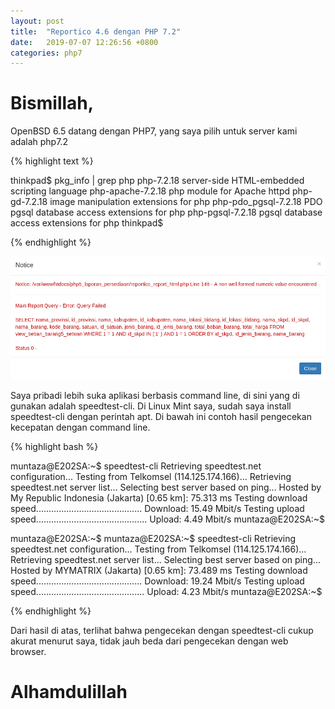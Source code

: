 ```yaml
---
layout: post
title:  "Reportico 4.6 dengan PHP 7.2"
date:   2019-07-07 12:26:56 +0800
categories: php7
---
```


# Bismillah,

OpenBSD 6.5 datang dengan PHP7, yang saya pilih untuk server kami adalah php7.2

{% highlight text %}

thinkpad$ pkg_info | grep php
php-7.2.18          server-side HTML-embedded scripting language
php-apache-7.2.18   php module for Apache httpd
php-gd-7.2.18       image manipulation extensions for php
php-pdo_pgsql-7.2.18 PDO pgsql database access extensions for php
php-pgsql-7.2.18    pgsql database access extensions for php
thinkpad$

{% endhighlight %}

![Gambar1](/assets/reportico_error1.png)

Saya pribadi lebih suka aplikasi berbasis command line, di sini yang di gunakan adalah
speedtest-cli. Di Linux Mint saya, sudah saya install speedtest-cli dengan perintah apt.
Di bawah ini contoh hasil pengecekan kecepatan dengan command line.

{% highlight bash %}

muntaza@E202SA:~$ speedtest-cli
Retrieving speedtest.net configuration...
Testing from Telkomsel (114.125.174.166)...
Retrieving speedtest.net server list...
Selecting best server based on ping...
Hosted by My Republic Indonesia (Jakarta) [0.65 km]: 75.313 ms
Testing download speed..........................................
Download: 15.49 Mbit/s
Testing upload speed............................................
Upload: 4.49 Mbit/s
muntaza@E202SA:~$


muntaza@E202SA:~$
muntaza@E202SA:~$ speedtest-cli
Retrieving speedtest.net configuration...
Testing from Telkomsel (114.125.174.166)...
Retrieving speedtest.net server list...
Selecting best server based on ping...
Hosted by MYMATRIX (Jakarta) [0.65 km]: 73.489 ms
Testing download speed..........................................
Download: 19.24 Mbit/s
Testing upload speed...........................................
Upload: 4.23 Mbit/s
muntaza@E202SA:~$


{% endhighlight %}

Dari hasil di atas, terlihat bahwa pengecekan dengan speedtest-cli cukup akurat
menurut saya, tidak jauh beda dari pengecekan dengan web browser.


# Alhamdulillah
